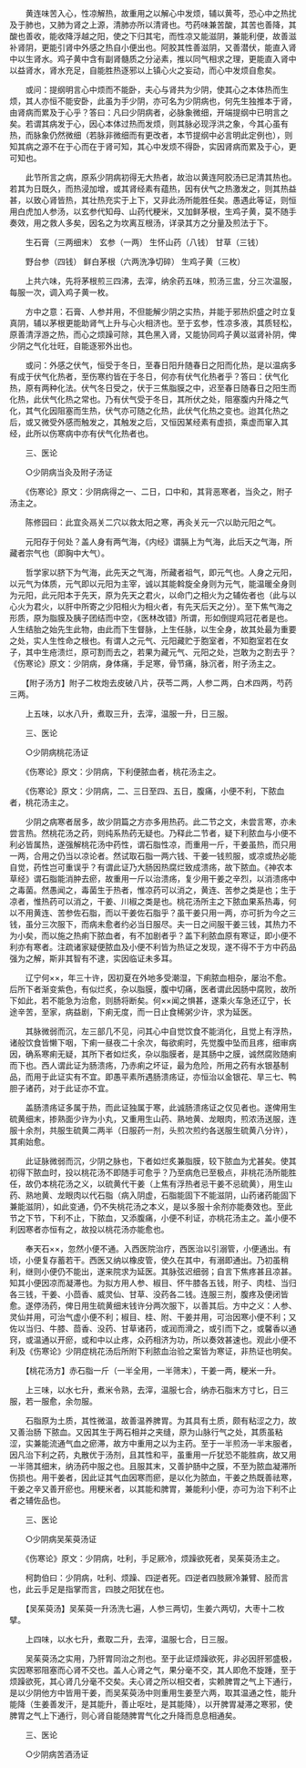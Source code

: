 <!-- { "loadSidebar": true } -->
　　黄连味苦入心，性凉解热，故重用之以解心中发烦，辅以黄芩，恐心中之热扰及于肺也，又肺为肾之上源，清肺亦所以清肾也。芍药味兼苦酸，其苦也善降，其酸也善收，能收降浮越之阳，使之下归其宅，而性凉又能滋阴，兼能利便，故善滋补肾阴，更能引肾中外感之热自小便出也。阿胶其性善滋阴，又善潜伏，能直入肾中以生肾水。鸡子黄中含有副肾髓质之分泌素，推以同气相求之理，更能直入肾中以益肾水，肾水充足，自能胜热逐邪以上镇心火之妄动，而心中发烦自愈矣。

　　或问：提纲明言心中烦而不能卧，夫心与肾共为少阴，使其心之本体热而生烦，其人亦恒不能安卧，此虽为手少阴，亦可名为少阴病也，何先生独推本于肾，由肾病而累及于心乎？答曰：凡曰少阴病者，必脉象微细，开端提纲中已明言之矣。若谓其病发于心，因心本体过热而发烦，则其脉必现浮洪之象，今其心虽有热，而脉象仍然微细（若脉非微细而有更改者，本节提纲中必言明此定例也），则知其病之源不在于心而在于肾可知，其心中发烦不得卧，实因肾病而累及于心，更可知也。

　　此节所言之病，原系少阴病初得无大热者，故治以黄连阿胶汤已足清其热也。若其为日既久，而热浸加增，或其肾经素有蕴热，因有伏气之热激发之，则其热益甚，以致心肾皆热，其壮热充实于上下，又非此汤所能胜任矣。愚遇此等证，则恒用白虎加人参汤，以玄参代知母、山药代粳米，又加鲜茅根，生鸡子黄，莫不随手奏效，用之救人多矣，因名之为坎离互根汤，详录其方之分量及煎法于下。

　　生石膏（三两细末） 玄参（一两） 生怀山药（八钱） 甘草（三钱）

　　野台参（四钱） 鲜白茅根（六两洗净切碎） 生鸡子黄（三枚）

　　上共六味，先将茅根煎三四沸，去滓，纳余药五味，煎汤三盅，分三次温服，每服一次，调入鸡子黄一枚。

　　方中之意：石膏、人参并用，不但能解少阴之实热，并能于邪热炽盛之时立复真阴，辅以茅根更能助肾气上升与心火相济也。至于玄参，性凉多液，其质轻松，原善清浮游之热，而心之烦躁可除，其色黑入肾，又能协同鸡子黄以滋肾补阴，俾少阴之气化壮旺，自能逐邪外出也。

　　或问：外感之伏气，恒受于冬日，至春日阳升随春日之阳而化热，是以温病多有成于伏气化热者，至伤寒约皆在于冬日，何亦有伏气化热者乎？答曰：伏气化热，原有两种化法。伏气冬日受之，伏于三焦脂膜之中，迟至春日随春日之阳生而化热，此伏气化热之常也。乃有伏气受于冬日，其所伏之处，阻塞腹内升降之气化，其气化因阻塞而生热，伏气亦可随之化热，此伏气化热之变也。迨其化热之后，或又微受外感而触发之，其触发之后，又恒因某经素有虚损，乘虚而窜入其经，此所以伤寒病中亦有伏气化热者也。

　　三、医论

　　○少阴病当灸及附子汤证

　　《伤寒论》原文：少阴病得之一、二日，口中和，其背恶寒者，当灸之，附子汤主之。

　　陈修园曰：此宜灸鬲关二穴以救太阳之寒，再灸关元一穴以助元阳之气。

　　元阳存于何处？盖人身有两气海，《内经》谓膈上为气海，此后天之气海，所藏者宗气也（即胸中大气）。

　　哲学家以脐下为气海，此先天之气海，所藏者祖气，即元气也。人身之元阳，以元气为体质，元气即以元阳为主宰，诚以其能斡旋全身则为元气，能温暖全身则为元阳，此元阳本于先天，原为先天之君火，以命门之相火为之辅佐者也（此与以心火为君火，以肝中所寄之少阳相火为相火者，有先天后天之分）。至下焦气海之形质，原为脂膜及胰子团结而中空，《医林改错》所谓，形如倒提鸡冠花者是也。人生结胎之始先生此物，由此而下生督脉，上生任脉，以生全身，故其处最为重要之处，实人生性命之根也。有谓人之元气、元阳藏贮于胞室者，不知胞室若在女子，其中生疮溃烂，原可割而去之，若果为藏元气、元阳之处，岂敢为之割去乎？《伤寒论》原文：少阴病，身体痛，手足寒，骨节痛，脉沉者，附子汤主之。

　　【附子汤方】附子二枚炮去皮破八片，茯苓二两，人参二两，白术四两，芍药三两。

　　上五味，以水八升，煮取三升，去滓，温服一升，日三服。

　　三、医论

　　○少阴病桃花汤证

　　《伤寒论》原文：少阴病，下利便脓血者，桃花汤主之。

　　《伤寒论》原文：少阴病，二、三日至四、五日，腹痛，小便不利，下脓血者，桃花汤主之。

　　少阴之病寒者居多，故少阴篇之方亦多用热药。此二节之文，未尝言寒，亦未尝言热。然桃花汤之药，则纯系热药无疑也。乃释此二节者，疑下利脓血与小便不利必皆属热，遂强解桃花汤中药性，谓石脂性凉，而重用一斤，干姜虽热，而只用一两，合用之仍当以凉论者。然试取石脂一两六钱、干姜一钱煎服，或凉或热必能自觉，药性岂可重误乎？有谓此证乃大肠因热腐烂致成溃疡，故下脓血。《神农本草经》谓石脂能消肿去瘀，故重用一斤以治溃疡，复少用干姜之辛烈，以消溃疡中之毒菌。然愚闻之，毒菌生于热者，惟凉药可以消之，黄连、苦参之类是也；生于凉者，惟热药可以消之，干姜、川椒之类是也。桃花汤所主之下脓血果系热毒，何以不用黄连、苦参佐石脂，而以干姜佐石脂乎？虽干姜只用一两，亦可折为今之三钱，虽分三次服下，而病未愈者约必当日服尽。夫一日之间服干姜三钱，其热力不为小矣，而以施之热痢下脓血者，有不加剧者乎？盖下利脓血原有寒证，即小便不利亦有寒者。注疏诸家疑便脓血及小便不利皆为热证之发现，遂不得不于方中药品强为之解，斯非其智有不逮，实因临证未多耳。

　　辽宁何××，年三十许，因初夏在外地多受潮湿，下痢脓血相杂，屡治不愈。后所下者渐变紫色，有似烂炙，杂以脂膜，腹中切痛，医者谓此因肠中腐败，故所下如此，若不能急为治愈，则肠将断矣。何××闻之惧甚，遂乘火车急还辽宁，长途辛苦，至家，病益剧，下痢无度，而一日止食稀粥少许，求为延医。

　　其脉微弱而沉，左三部几不见，问其心中自觉饮食不能消化，且觉上有浮热，诸般饮食皆懒下咽，下痢一昼夜二十余次，每欲痢时，先觉腹中坠而且疼，细审病因，确系寒痢无疑，其所下者如烂炙，杂以脂膜者，是其肠中之膜，诚然腐败随痢而下也。西人谓此证为肠溃疡，乃赤痢之坏证，最为危险，所用之药有水银基制品，而用于此证实有不宜。即愚平素所遇肠溃疡证，亦恒治以金银花、旱三七、鸭胆子诸药，对于此证亦不宜。

　　盖肠溃疡证多属于热，而此证独属于寒，此诚肠溃疡证之仅见者也。遂俾用生硫黄细末，掺熟面少许为小丸，又重用生山药、熟地黄、龙眼肉，煎浓汤送服，连服十余剂，共服生硫黄二两半（日服药一剂，头煎次煎约各送服生硫黄八分许），其痢始愈。

　　此证脉微弱而沉，少阴之脉也，下者如烂炙兼脂膜，较下脓血为尤甚矣。使其初得下脓血时，投以桃花汤不即随手可愈乎？乃至病危已至极点，非桃花汤所能胜任，故仍本桃花汤之义，以硫黄代干姜（上焦有浮热者忌干姜不忌硫黄），用生山药、熟地黄、龙眼肉以代石脂（病入阴虚，石脂能固下不能滋阴，山药诸药能固下兼能滋阴），如此变通，仍不失桃花汤之本义，是以多服十余剂亦能奏效也。至此节之下节，下利不止，下脓血，又添腹痛，小便不利证，亦桃花汤主之。盖小便不利因寒者亦恒有之，故投以桃花汤亦能愈也。

　　奉天石××，忽然小便不通。入西医院治疗，西医治以引溺管，小便通出。有顷，小便复存蓄若干。西医又纳以橡皮管，使久在其中，有溺即通出。乃初虽稍利，继则小便仍不能出，遂来院求为延医。其脉弦迟细弱；自言下焦疼甚且凉甚。知其小便因凉而凝滞也。为拟方用人参、椒目、怀牛膝各五钱，附子、肉桂、当归各三钱，干姜、小茴香、威灵仙、甘草、没药各二钱。连服三剂，腹疼及便闭皆愈。遂停汤药，俾日用生硫黄细末钱许分两次服下，以善其后。方中之义：人参、灵仙并用，可治气虚小便不利；椒目、桂、附、干姜并用，可治因寒小便不利；又佐以当归、牛膝、茴香、没药、甘草诸药，或润而滑之，或引而下之，或馨香以通窍，或温通以开瘀，或和中以止疼，众药相济为功，所以奏效甚速也。观此小便不利及《伤寒论》少阴症桃花汤后所附下利脓血治验之案皆为寒证，非热证也明矣。

　　【桃花汤方】赤石脂一斤（一半全用，一半筛末），干姜一两，粳米一升。

　　上三味，以水七升，煮米令熟，去滓，温服七合，纳赤石脂末方寸匕，日三服，若一服愈，余勿服。

　　石脂原为土质，其性微温，故善温养脾胃。为其具有土质，颇有粘涩之力，故又善治肠 下脓血。又因其生于两石相并之夹缝，原为山脉行气之处，其质虽粘涩，实兼能流通气血之瘀滞，故方中重用之以为主药。至于一半煎汤一半末服者，因凡治下利之药，丸散优于汤剂，且其性和平，虽重用一斤犹恐不能胜病，故又用一半筛其细末，纳汤药中服之也。且服其末，又善护肠中之膜，不至为脓血凝滞所伤损也。用干姜者，因此证其气血因寒而瘀，是以化为脓血，干姜之热既善祛寒，干姜之辛又善开瘀也。用粳米者，以其能和脾胃，兼能利小便，亦可为治下利不止者之辅佐品也。

　　三、医论

　　○少阴病吴茱萸汤证

　　《伤寒论》原文：少阴病，吐利，手足厥冷，烦躁欲死者，吴茱萸汤主之。

　　柯韵伯曰：少阴病，吐利、烦躁、四逆者死。四逆者四肢厥冷兼臂、胫而言也，此云手足是指掌而言，四肢之阳犹在也。

　　【吴茱萸汤】吴茱萸一升汤洗七遍，人参三两切，生姜六两切，大枣十二枚擘。

　　上四味，以水七升，煮取二升，去滓，温服七合，日三服。

　　吴茱萸汤之实用，乃肝胃同治之剂也。至于此证烦躁欲死，非必因肝邪盛极，实因寒邪阻塞而心肾不交也。盖人心肾之气，果分毫不交，其人即危不旋踵，至于烦躁欲死，其心肾几分毫不交矣。夫心肾之所以相交者，实赖脾胃之气上下通行，是以少阴他方中皆用干姜，而吴茱萸汤中则重用生姜至六两，取其温通之性，能升能降（生姜善发汗，是其能升，善止呕吐，是其能降），以开脾胃凝滞之寒邪，使脾胃之气上下通行，则心肾自能随脾胃气化之升降而息息相通矣。

　　三、医论

　　○少阴病苦酒汤证

